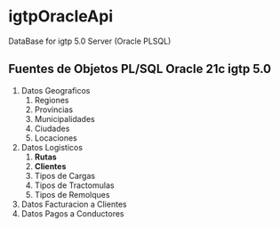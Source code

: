 # igtpOracleApi

DataBase for igtp 5.0 Server (Oracle PLSQL)

## Fuentes de Objetos PL/SQL Oracle 21c igtp 5.0

1. Datos Geograficos
    1. Regiones
    2. Provincias
    3. Municipalidades
    4. Ciudades  
    5. Locaciones
2. Datos Logisticos
    1. **Rutas**
    2. **Clientes**
    3. Tipos de Cargas
    4. Tipos de Tractomulas
    5. Tipos de Remolques
3. Datos Facturacion a Clientes
4. Datos Pagos a Conductores
